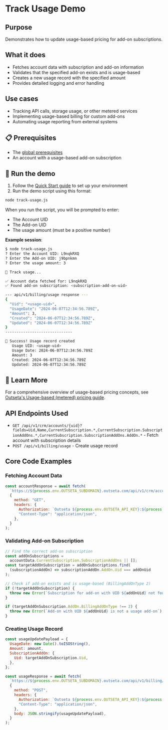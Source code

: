 # Track Usage Demo

## Purpose

Demonstrates how to update usage-based pricing for add-on subscriptions.

## What it does

- Fetches account data with subscription and add-on information
- Validates that the specified add-on exists and is usage-based
- Creates a new usage record with the specified amount
- Provides detailed logging and error handling

## Use cases

- Tracking API calls, storage usage, or other metered services
- Implementing usage-based billing for custom add-ons
- Automating usage reporting from external systems

## 📋 Prerequisites

- The [global prerequisites](README.md#prerequisites)
- An account with a usage-based add-on subscription

## 🚀 Run the demo

1. Follow the [Quick Start guide](README.md#-quick-start) to set up your environment
2. Run the demo script using this format:

```bash
node track-usage.js
```

When you run the script, you will be prompted to enter:

- The Account UID
- The Add-on UID
- The usage amount (must be a positive number)

**Example session**:

```bash
$ node track-usage.js
? Enter the Account UID: L9nqkRXQ
? Enter the Add-on UID: j9bpnkmn
? Enter the usage amount: 3

🚀 Track usage...

✅ Account data fetched for: L9nqkRXQ
✅ Found add-on subscription: <subscription-add-on-uid>

--- api/v1/billing/usage response ---
{
  "Uid": "<usage-uid>",
  "UsageDate": "2024-06-07T12:34:56.789Z",
  "Amount": 3,
  "Created": "2024-06-07T12:34:56.789Z",
  "Updated": "2024-06-07T12:34:56.789Z"
}
------------------------------

🎉 Success! Usage record created
   Usage UID: <usage-uid>
   Usage Date: 2024-06-07T12:34:56.789Z
   Amount: 3
   Created: 2024-06-07T12:34:56.789Z
   Updated: 2024-06-07T12:34:56.789Z
```

## 📖 Learn More

For a comprehensive overview of usage-based pricing concepts, see [Outseta's Usage-based (metered) pricing guide](https://go.outseta.com/support/kb/articles/dpWr3mnq/usage-based-metered-pricing).

## API Endpoints Used

- `GET /api/v1/crm/accounts/{uid}?fields=Uid,Name,CurrentSubscription.*,CurrentSubscription.SubscriptionAddOns.*,CurrentSubscription.SubscriptionAddOns.AddOn.*` - Fetch account with subscription details
- `POST /api/v1/billing/usage` - Create usage record

## Core Code Examples

### Fetching Account Data

```javascript
const accountResponse = await fetch(
  `https://${process.env.OUTSETA_SUBDOMAIN}.outseta.com/api/v1/crm/accounts/${accountUid}?fields=Uid,Name,CurrentSubscription.*,CurrentSubscription.SubscriptionAddOns.*,CurrentSubscription.SubscriptionAddOns.AddOn.*`,
  {
    method: "GET",
    headers: {
      Authorization: `Outseta ${process.env.OUTSETA_API_KEY}:${process.env.OUTSETA_API_SECRET}`,
      "Content-Type": "application/json",
    },
  }
);
```

### Validating Add-on Subscription

```javascript
// Find the correct add-on subscription
const addOnSubscriptions =
  accountData.CurrentSubscription.SubscriptionAddOns || [];
const targetAddOnSubscription = addOnSubscriptions.find(
  (subscriptionAddOn) => subscriptionAddOn.AddOn.Uid === addOnUid
);

// Check if add-on exists and is usage-based (BillingAddOnType 2)
if (!targetAddOnSubscription) {
  throw new Error(`Subscription for add-on with UID ${addOnUid} not found`);
}

if (targetAddOnSubscription.AddOn.BillingAddOnType !== 2) {
  throw new Error(`Add-on with UID ${addOnUid} is not a usage add-on`);
}
```

### Creating Usage Record

```javascript
const usageUpdatePayload = {
  UsageDate: new Date().toISOString(),
  Amount: amount,
  SubscriptionAddOn: {
    Uid: targetAddOnSubscription.Uid,
  },
};

const usageResponse = await fetch(
  `https://${process.env.OUTSETA_SUBDOMAIN}.outseta.com/api/v1/billing/usage`,
  {
    method: "POST",
    headers: {
      Authorization: `Outseta ${process.env.OUTSETA_API_KEY}:${process.env.OUTSETA_API_SECRET}`,
      "Content-Type": "application/json",
    },
    body: JSON.stringify(usageUpdatePayload),
  }
);
```
